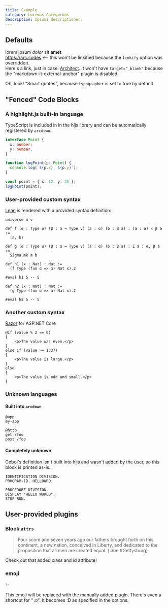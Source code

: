 ```yaml
---
title: Example
category: Loremus Categorous
description: Ipsumi descriptionor.
---
```


## Defaults

lorem ipsum _dolor_ sit **amet**  
https://arc.codes <-- this won't be linkified because the `linkify` option was overridden.  
Here's a link, just in case: [Architect](https://arc.codes). It won't have `target="_blank"` because the "markdown-it-external-anchor" plugin is disabled.

Oh, look! "Smart quotes", because `typographer` is set to true by default.

## "Fenced" Code Blocks

### A highlight.js built-in language

TypeScript is included in in the hljs library and can be automatically registered by `arcdown`.

```typescript
interface Point {
  x: number;
  y: number;
}

function logPoint(p: Point) {
  console.log(`${p.x}, ${p.y}`);
}

const point = { x: 12, y: 26 };
logPoint(point);
```

### User-provided custom syntax

[Lean](https://leanprover.github.io/) is rendered with a provided syntax definition:

```lean
universe u v

def f (α : Type u) (β : α → Type v) (a : α) (b : β a) : (a : α) × β a :=
  ⟨a, b⟩

def g (α : Type u) (β : α → Type v) (a : α) (b : β a) : Σ a : α, β a :=
  Sigma.mk a b

def h1 (x : Nat) : Nat :=
  (f Type (fun α => α) Nat x).2

#eval h1 5 -- 5

def h2 (x : Nat) : Nat :=
  (g Type (fun α => α) Nat x).2

#eval h2 5 -- 5
```

### Another custom syntax

[Razor](https://docs.microsoft.com/en-us/aspnet/core/mvc/views/razor) for ASP.NET Core

```cshtml-razor
@if (value % 2 == 0)
{
    <p>The value was even.</p>
}
else if (value >= 1337)
{
    <p>The value is large.</p>
}
else
{
    <p>The value is odd and small.</p>
}
```

### Unknown languages

#### Built into `arcdown`

```arc
@app
my-app

@http
get /foo
post /foo
```

#### Completely unknown

Cobol's definition isn't built into hljs and wasn't added by the user, so this block is printed as-is.

```cobol
IDENTIFICATION DIVISION.
PROGRAM-ID. HELLOWRD.

PROCEDURE DIVISION.
DISPLAY "HELLO WORLD".
STOP RUN.
```

## User-provided plugins

### Block `attrs`

> Four score and seven years ago our fathers brought forth on this continent, a new nation, conceived in Liberty, and dedicated to the proposition that all men are created equal. {.abe #Gettysburg}

Check out that added class and id attribute!

### emoji

:sparkles:

This emoji will be replaced with the manually added plugin. There's even a shortcut for "`:D`". It becomes :D as specified in the options.
